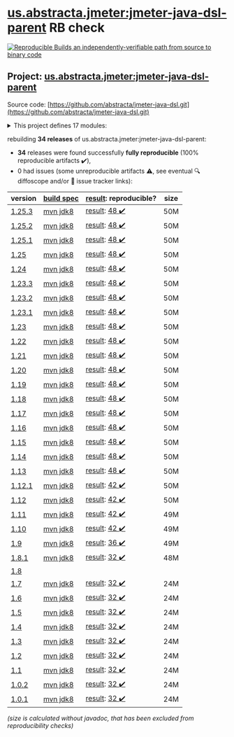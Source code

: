 [us.abstracta.jmeter:jmeter-java-dsl-parent](https://central.sonatype.com/artifact/us.abstracta.jmeter/jmeter-java-dsl-parent/versions) RB check
=======

[![Reproducible Builds](https://reproducible-builds.org/images/logos/rb.svg) an independently-verifiable path from source to binary code](https://reproducible-builds.org/)

## Project: [us.abstracta.jmeter:jmeter-java-dsl-parent](https://central.sonatype.com/artifact/us.abstracta.jmeter/jmeter-java-dsl-parent/versions)

Source code: [https://github.com/abstracta/jmeter-java-dsl.git](https://github.com/abstracta/jmeter-java-dsl.git)

<details><summary>This project defines 17 modules:</summary>

* [us.abstracta.jmeter:jmeter-java-dsl](https://central.sonatype.com/artifact/us.abstracta.jmeter/jmeter-java-dsl/1.25.3)
* [us.abstracta.jmeter:jmeter-java-dsl-azure](https://central.sonatype.com/artifact/us.abstracta.jmeter/jmeter-java-dsl-azure/1.25.3)
* [us.abstracta.jmeter:jmeter-java-dsl-base-remote-engine](https://central.sonatype.com/artifact/us.abstracta.jmeter/jmeter-java-dsl-base-remote-engine/1.25.3)
* [us.abstracta.jmeter:jmeter-java-dsl-blazemeter](https://central.sonatype.com/artifact/us.abstracta.jmeter/jmeter-java-dsl-blazemeter/1.25.3)
* [us.abstracta.jmeter:jmeter-java-dsl-bridge](https://central.sonatype.com/artifact/us.abstracta.jmeter/jmeter-java-dsl-bridge/1.25.3)
* [us.abstracta.jmeter:jmeter-java-dsl-cli](https://central.sonatype.com/artifact/us.abstracta.jmeter/jmeter-java-dsl-cli/1.25.3)
* [us.abstracta.jmeter:jmeter-java-dsl-dashboard](https://central.sonatype.com/artifact/us.abstracta.jmeter/jmeter-java-dsl-dashboard/1.25.3)
* [us.abstracta.jmeter:jmeter-java-dsl-datadog](https://central.sonatype.com/artifact/us.abstracta.jmeter/jmeter-java-dsl-datadog/1.25.3)
* [us.abstracta.jmeter:jmeter-java-dsl-elasticsearch-listener](https://central.sonatype.com/artifact/us.abstracta.jmeter/jmeter-java-dsl-elasticsearch-listener/1.25.3)
* [us.abstracta.jmeter:jmeter-java-dsl-graphql](https://central.sonatype.com/artifact/us.abstracta.jmeter/jmeter-java-dsl-graphql/1.25.3)
* [us.abstracta.jmeter:jmeter-java-dsl-jdbc](https://central.sonatype.com/artifact/us.abstracta.jmeter/jmeter-java-dsl-jdbc/1.25.3)
* [us.abstracta.jmeter:jmeter-java-dsl-jmx2dsl](https://central.sonatype.com/artifact/us.abstracta.jmeter/jmeter-java-dsl-jmx2dsl/1.25.3)
* [us.abstracta.jmeter:jmeter-java-dsl-octoperf](https://central.sonatype.com/artifact/us.abstracta.jmeter/jmeter-java-dsl-octoperf/1.25.3)
* [us.abstracta.jmeter:jmeter-java-dsl-parallel](https://central.sonatype.com/artifact/us.abstracta.jmeter/jmeter-java-dsl-parallel/1.25.3)
* [us.abstracta.jmeter:jmeter-java-dsl-parent](https://central.sonatype.com/artifact/us.abstracta.jmeter/jmeter-java-dsl-parent/1.25.3)
* [us.abstracta.jmeter:jmeter-java-dsl-recorder](https://central.sonatype.com/artifact/us.abstracta.jmeter/jmeter-java-dsl-recorder/1.25.3)
* [us.abstracta.jmeter:jmeter-java-dsl-wrapper](https://central.sonatype.com/artifact/us.abstracta.jmeter/jmeter-java-dsl-wrapper/1.25.3)
</details>

rebuilding **34 releases** of us.abstracta.jmeter:jmeter-java-dsl-parent:
- **34** releases were found successfully **fully reproducible** (100% reproducible artifacts :heavy_check_mark:),
- 0 had issues (some unreproducible artifacts :warning:, see eventual :mag: diffoscope and/or :memo: issue tracker links):

| version | [build spec](/BUILDSPEC.md) | [result](https://reproducible-builds.org/docs/jvm/): reproducible? | size |
| -- | --------- | ------ | -- |
| [1.25.3](https://central.sonatype.com/artifact/us.abstracta.jmeter/jmeter-java-dsl-parent/1.25.3/pom) | [mvn jdk8](jmeter-java-dsl-1.25.3.buildspec) | [result](jmeter-java-dsl-parent-1.25.3.buildinfo): [48 :heavy_check_mark: ](jmeter-java-dsl-parent-1.25.3.buildcompare) | 50M |
| [1.25.2](https://central.sonatype.com/artifact/us.abstracta.jmeter/jmeter-java-dsl-parent/1.25.2/pom) | [mvn jdk8](jmeter-java-dsl-1.25.2.buildspec) | [result](jmeter-java-dsl-parent-1.25.2.buildinfo): [48 :heavy_check_mark: ](jmeter-java-dsl-parent-1.25.2.buildcompare) | 50M |
| [1.25.1](https://central.sonatype.com/artifact/us.abstracta.jmeter/jmeter-java-dsl-parent/1.25.1/pom) | [mvn jdk8](jmeter-java-dsl-1.25.1.buildspec) | [result](jmeter-java-dsl-parent-1.25.1.buildinfo): [48 :heavy_check_mark: ](jmeter-java-dsl-parent-1.25.1.buildcompare) | 50M |
| [1.25](https://central.sonatype.com/artifact/us.abstracta.jmeter/jmeter-java-dsl-parent/1.25/pom) | [mvn jdk8](jmeter-java-dsl-1.25.buildspec) | [result](jmeter-java-dsl-parent-1.25.buildinfo): [48 :heavy_check_mark: ](jmeter-java-dsl-parent-1.25.buildcompare) | 50M |
| [1.24](https://central.sonatype.com/artifact/us.abstracta.jmeter/jmeter-java-dsl-parent/1.24/pom) | [mvn jdk8](jmeter-java-dsl-1.24.buildspec) | [result](jmeter-java-dsl-parent-1.24.buildinfo): [48 :heavy_check_mark: ](jmeter-java-dsl-parent-1.24.buildcompare) | 50M |
| [1.23.3](https://central.sonatype.com/artifact/us.abstracta.jmeter/jmeter-java-dsl-parent/1.23.3/pom) | [mvn jdk8](jmeter-java-dsl-1.23.3.buildspec) | [result](jmeter-java-dsl-parent-1.23.3.buildinfo): [48 :heavy_check_mark: ](jmeter-java-dsl-parent-1.23.3.buildcompare) | 50M |
| [1.23.2](https://central.sonatype.com/artifact/us.abstracta.jmeter/jmeter-java-dsl-parent/1.23.2/pom) | [mvn jdk8](jmeter-java-dsl-1.23.2.buildspec) | [result](jmeter-java-dsl-parent-1.23.2.buildinfo): [48 :heavy_check_mark: ](jmeter-java-dsl-parent-1.23.2.buildcompare) | 50M |
| [1.23.1](https://central.sonatype.com/artifact/us.abstracta.jmeter/jmeter-java-dsl-parent/1.23.1/pom) | [mvn jdk8](jmeter-java-dsl-1.23.1.buildspec) | [result](jmeter-java-dsl-parent-1.23.1.buildinfo): [48 :heavy_check_mark: ](jmeter-java-dsl-parent-1.23.1.buildcompare) | 50M |
| [1.23](https://central.sonatype.com/artifact/us.abstracta.jmeter/jmeter-java-dsl-parent/1.23/pom) | [mvn jdk8](jmeter-java-dsl-1.23.buildspec) | [result](jmeter-java-dsl-parent-1.23.buildinfo): [48 :heavy_check_mark: ](jmeter-java-dsl-parent-1.23.buildcompare) | 50M |
| [1.22](https://central.sonatype.com/artifact/us.abstracta.jmeter/jmeter-java-dsl-parent/1.22/pom) | [mvn jdk8](jmeter-java-dsl-1.22.buildspec) | [result](jmeter-java-dsl-parent-1.22.buildinfo): [48 :heavy_check_mark: ](jmeter-java-dsl-parent-1.22.buildcompare) | 50M |
| [1.21](https://central.sonatype.com/artifact/us.abstracta.jmeter/jmeter-java-dsl-parent/1.21/pom) | [mvn jdk8](jmeter-java-dsl-1.21.buildspec) | [result](jmeter-java-dsl-parent-1.21.buildinfo): [48 :heavy_check_mark: ](jmeter-java-dsl-parent-1.21.buildcompare) | 50M |
| [1.20](https://central.sonatype.com/artifact/us.abstracta.jmeter/jmeter-java-dsl-parent/1.20/pom) | [mvn jdk8](jmeter-java-dsl-1.20.buildspec) | [result](jmeter-java-dsl-parent-1.20.buildinfo): [48 :heavy_check_mark: ](jmeter-java-dsl-parent-1.20.buildcompare) | 50M |
| [1.19](https://central.sonatype.com/artifact/us.abstracta.jmeter/jmeter-java-dsl-parent/1.19/pom) | [mvn jdk8](jmeter-java-dsl-1.19.buildspec) | [result](jmeter-java-dsl-parent-1.19.buildinfo): [48 :heavy_check_mark: ](jmeter-java-dsl-parent-1.19.buildcompare) | 50M |
| [1.18](https://central.sonatype.com/artifact/us.abstracta.jmeter/jmeter-java-dsl-parent/1.18/pom) | [mvn jdk8](jmeter-java-dsl-1.18.buildspec) | [result](jmeter-java-dsl-parent-1.18.buildinfo): [48 :heavy_check_mark: ](jmeter-java-dsl-parent-1.18.buildcompare) | 50M |
| [1.17](https://central.sonatype.com/artifact/us.abstracta.jmeter/jmeter-java-dsl-parent/1.17/pom) | [mvn jdk8](jmeter-java-dsl-1.17.buildspec) | [result](jmeter-java-dsl-parent-1.17.buildinfo): [48 :heavy_check_mark: ](jmeter-java-dsl-parent-1.17.buildcompare) | 50M |
| [1.16](https://central.sonatype.com/artifact/us.abstracta.jmeter/jmeter-java-dsl-parent/1.16/pom) | [mvn jdk8](jmeter-java-dsl-1.16.buildspec) | [result](jmeter-java-dsl-parent-1.16.buildinfo): [48 :heavy_check_mark: ](jmeter-java-dsl-parent-1.16.buildcompare) | 50M |
| [1.15](https://central.sonatype.com/artifact/us.abstracta.jmeter/jmeter-java-dsl-parent/1.15/pom) | [mvn jdk8](jmeter-java-dsl-1.15.buildspec) | [result](jmeter-java-dsl-parent-1.15.buildinfo): [48 :heavy_check_mark: ](jmeter-java-dsl-parent-1.15.buildcompare) | 50M |
| [1.14](https://central.sonatype.com/artifact/us.abstracta.jmeter/jmeter-java-dsl-parent/1.14/pom) | [mvn jdk8](jmeter-java-dsl-1.14.buildspec) | [result](jmeter-java-dsl-parent-1.14.buildinfo): [48 :heavy_check_mark: ](jmeter-java-dsl-parent-1.14.buildcompare) | 50M |
| [1.13](https://central.sonatype.com/artifact/us.abstracta.jmeter/jmeter-java-dsl-parent/1.13/pom) | [mvn jdk8](jmeter-java-dsl-1.13.buildspec) | [result](jmeter-java-dsl-parent-1.13.buildinfo): [48 :heavy_check_mark: ](jmeter-java-dsl-parent-1.13.buildcompare) | 50M |
| [1.12.1](https://central.sonatype.com/artifact/us.abstracta.jmeter/jmeter-java-dsl-parent/1.12.1/pom) | [mvn jdk8](jmeter-java-dsl-1.12.1.buildspec) | [result](jmeter-java-dsl-parent-1.12.1.buildinfo): [42 :heavy_check_mark: ](jmeter-java-dsl-parent-1.12.1.buildcompare) | 50M |
| [1.12](https://central.sonatype.com/artifact/us.abstracta.jmeter/jmeter-java-dsl-parent/1.12/pom) | [mvn jdk8](jmeter-java-dsl-1.12.buildspec) | [result](jmeter-java-dsl-parent-1.12.buildinfo): [42 :heavy_check_mark: ](jmeter-java-dsl-parent-1.12.buildcompare) | 50M |
| [1.11](https://central.sonatype.com/artifact/us.abstracta.jmeter/jmeter-java-dsl-parent/1.11/pom) | [mvn jdk8](jmeter-java-dsl-1.11.buildspec) | [result](jmeter-java-dsl-parent-1.11.buildinfo): [42 :heavy_check_mark: ](jmeter-java-dsl-parent-1.11.buildcompare) | 49M |
| [1.10](https://central.sonatype.com/artifact/us.abstracta.jmeter/jmeter-java-dsl-parent/1.10/pom) | [mvn jdk8](jmeter-java-dsl-1.10.buildspec) | [result](jmeter-java-dsl-parent-1.10.buildinfo): [42 :heavy_check_mark: ](jmeter-java-dsl-parent-1.10.buildcompare) | 49M |
| [1.9](https://central.sonatype.com/artifact/us.abstracta.jmeter/jmeter-java-dsl-parent/1.9/pom) | [mvn jdk8](jmeter-java-dsl-1.9.buildspec) | [result](jmeter-java-dsl-parent-1.9.buildinfo): [36 :heavy_check_mark: ](jmeter-java-dsl-parent-1.9.buildcompare) | 49M |
| [1.8.1](https://central.sonatype.com/artifact/us.abstracta.jmeter/jmeter-java-dsl-parent/1.8.1/pom) | [mvn jdk8](jmeter-java-dsl-1.8.1.buildspec) | [result](jmeter-java-dsl-parent-1.8.1.buildinfo): [32 :heavy_check_mark: ](jmeter-java-dsl-parent-1.8.1.buildcompare) | 48M |
| [1.8](https://central.sonatype.com/artifact/us.abstracta.jmeter/jmeter-java-dsl-parent/1.8/pom) | | | |
| [1.7](https://central.sonatype.com/artifact/us.abstracta.jmeter/jmeter-java-dsl-parent/1.7/pom) | [mvn jdk8](jmeter-java-dsl-1.7.buildspec) | [result](jmeter-java-dsl-parent-1.7.buildinfo): [32 :heavy_check_mark: ](jmeter-java-dsl-parent-1.7.buildcompare) | 24M |
| [1.6](https://central.sonatype.com/artifact/us.abstracta.jmeter/jmeter-java-dsl-parent/1.6/pom) | [mvn jdk8](jmeter-java-dsl-1.6.buildspec) | [result](jmeter-java-dsl-parent-1.6.buildinfo): [32 :heavy_check_mark: ](jmeter-java-dsl-parent-1.6.buildcompare) | 24M |
| [1.5](https://central.sonatype.com/artifact/us.abstracta.jmeter/jmeter-java-dsl-parent/1.5/pom) | [mvn jdk8](jmeter-java-dsl-1.5.buildspec) | [result](jmeter-java-dsl-parent-1.5.buildinfo): [32 :heavy_check_mark: ](jmeter-java-dsl-parent-1.5.buildcompare) | 24M |
| [1.4](https://central.sonatype.com/artifact/us.abstracta.jmeter/jmeter-java-dsl-parent/1.4/pom) | [mvn jdk8](jmeter-java-dsl-1.4.buildspec) | [result](jmeter-java-dsl-parent-1.4.buildinfo): [32 :heavy_check_mark: ](jmeter-java-dsl-parent-1.4.buildcompare) | 24M |
| [1.3](https://central.sonatype.com/artifact/us.abstracta.jmeter/jmeter-java-dsl-parent/1.3/pom) | [mvn jdk8](jmeter-java-dsl-1.3.buildspec) | [result](jmeter-java-dsl-parent-1.3.buildinfo): [32 :heavy_check_mark: ](jmeter-java-dsl-parent-1.3.buildcompare) | 24M |
| [1.2](https://central.sonatype.com/artifact/us.abstracta.jmeter/jmeter-java-dsl-parent/1.2/pom) | [mvn jdk8](jmeter-java-dsl-1.2.buildspec) | [result](jmeter-java-dsl-parent-1.2.buildinfo): [32 :heavy_check_mark: ](jmeter-java-dsl-parent-1.2.buildcompare) | 24M |
| [1.1](https://central.sonatype.com/artifact/us.abstracta.jmeter/jmeter-java-dsl-parent/1.1/pom) | [mvn jdk8](jmeter-java-dsl-1.1.buildspec) | [result](jmeter-java-dsl-parent-1.1.buildinfo): [32 :heavy_check_mark: ](jmeter-java-dsl-parent-1.1.buildcompare) | 24M |
| [1.0.2](https://central.sonatype.com/artifact/us.abstracta.jmeter/jmeter-java-dsl-parent/1.0.2/pom) | [mvn jdk8](jmeter-java-dsl-1.0.2.buildspec) | [result](jmeter-java-dsl-parent-1.0.2.buildinfo): [32 :heavy_check_mark: ](jmeter-java-dsl-parent-1.0.2.buildcompare) | 24M |
| [1.0.1](https://central.sonatype.com/artifact/us.abstracta.jmeter/jmeter-java-dsl-parent/1.0.1/pom) | [mvn jdk8](jmeter-java-dsl-1.0.1.buildspec) | [result](jmeter-java-dsl-parent-1.0.1.buildinfo): [32 :heavy_check_mark: ](jmeter-java-dsl-parent-1.0.1.buildcompare) | 24M |

<i>(size is calculated without javadoc, that has been excluded from reproducibility checks)</i>
